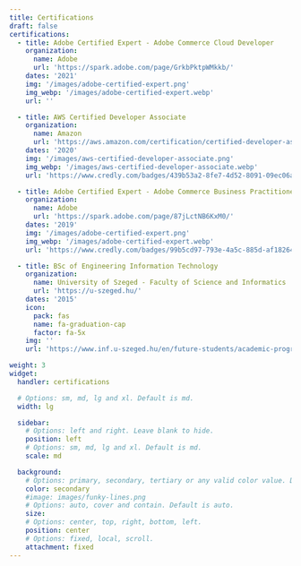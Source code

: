 ```yaml
---
title: Certifications
draft: false
certifications:
  - title: Adobe Certified Expert - Adobe Commerce Cloud Developer
    organization:
      name: Adobe
      url: 'https://spark.adobe.com/page/GrkbPktpWMkkb/'
    dates: '2021'
    img: '/images/adobe-certified-expert.png'
    img_webp: '/images/adobe-certified-expert.webp'
    url: ''

  - title: AWS Certified Developer Associate 
    organization:
      name: Amazon
      url: 'https://aws.amazon.com/certification/certified-developer-associate/'
    dates: '2020'
    img: '/images/aws-certified-developer-associate.png' 
    img_webp: '/images/aws-certified-developer-associate.webp'
    url: 'https://www.credly.com/badges/439b53a2-8fe7-4d52-8091-09ec06abe188/public_url'

  - title: Adobe Certified Expert - Adobe Commerce Business Practitioner
    organization:
      name: Adobe
      url: 'https://spark.adobe.com/page/87jLctNB6KxM0/'
    dates: '2019'
    img: '/images/adobe-certified-expert.png'
    img_webp: '/images/adobe-certified-expert.webp'
    url: 'https://www.credly.com/badges/99b5cd97-793e-4a5c-885d-af18264dd2cf/public_url'

  - title: BSc of Engineering Information Technology
    organization:
      name: University of Szeged - Faculty of Science and Informatics
      url: 'https://u-szeged.hu/'
    dates: '2015'
    icon: 
      pack: fas
      name: fa-graduation-cap
      factor: fa-5x
    img: ''
    url: 'https://www.inf.u-szeged.hu/en/future-students/academic-programs/bsc-in-engineering-information-technology'

weight: 3
widget:
  handler: certifications

  # Options: sm, md, lg and xl. Default is md.
  width: lg

  sidebar:
    # Options: left and right. Leave blank to hide.
    position: left
    # Options: sm, md, lg and xl. Default is md.
    scale: md

  background:
    # Options: primary, secondary, tertiary or any valid color value. Default is primary.
    color: secondary
    #image: images/funky-lines.png
    # Options: auto, cover and contain. Default is auto.
    size:
    # Options: center, top, right, bottom, left.
    position: center
    # Options: fixed, local, scroll.
    attachment: fixed
---
```

